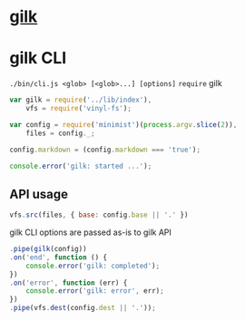 # [gilk](/docs/)


# gilk CLI

`./bin/cli.js <glob> [<glob>...] [options]`
`require` gilk
``` javascript
var gilk = require('../lib/index'),
    vfs = require('vinyl-fs');

var config = require('minimist')(process.argv.slice(2)),
    files = config._;

config.markdown = (config.markdown === 'true');

console.error('gilk: started ...');
```
## API usage
``` javascript
vfs.src(files, { base: config.base || '.' })
```
gilk CLI options are passed as-is to gilk API
``` javascript
.pipe(gilk(config))
.on('end', function () {
    console.error('gilk: completed');
})
.on('error', function (err) {
    console.error('gilk: error', err);
})
.pipe(vfs.dest(config.dest || '.'));
```
